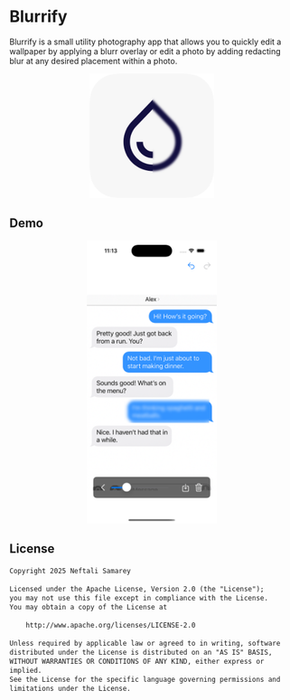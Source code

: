 # Blurrify

Blurrify is a small utility photography app that allows you to quickly edit a wallpaper by applying a blurr overlay or edit a photo by adding redacting blur at any desired placement within a photo. 

<p align="center">
<img src='images/RoundedIcon.png' title='App Icon' width='220px'/>
</p>

## Demo
<p align="center">
<img src='images/redacted-convo.png' title='App screenshot' width='230px' alt='App Walkthrough' />
</p>

## License

    Copyright 2025 Neftali Samarey

    Licensed under the Apache License, Version 2.0 (the "License");
    you may not use this file except in compliance with the License.
    You may obtain a copy of the License at

        http://www.apache.org/licenses/LICENSE-2.0

    Unless required by applicable law or agreed to in writing, software
    distributed under the License is distributed on an "AS IS" BASIS,
    WITHOUT WARRANTIES OR CONDITIONS OF ANY KIND, either express or implied.
    See the License for the specific language governing permissions and
    limitations under the License.
